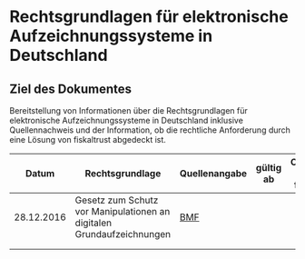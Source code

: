 # Rechtsgrundlagen für elektronische Aufzeichnungssysteme in Deutschland

## Ziel des Dokumentes

Bereitstellung von Informationen über die Rechtsgrundlagen für elektronische Aufzeichnungssysteme in Deutschland inklusive Quellennachweis und der Information, ob die rechtliche Anforderung durch eine Lösung von fiskaltrust abgedeckt ist.

| Datum      | Rechtsgrundlage                                              | Quellenangabe                                                | gültig ab | Compliance durch fiskaltrust |
| ---------- | ------------------------------------------------------------ | ------------------------------------------------------------ | --------- | ---------------------------- |
| 28.12.2016 | Gesetz zum Schutz vor Manipulationen an digitalen Grundaufzeichnungen | [BMF](https://www.bundesfinanzministerium.de/Content/DE/Gesetzestexte/Gesetze_Gesetzesvorhaben/Abteilungen/Abteilung_IV/18_Legislaturperiode/Gesetze_Verordnungen/2016-12-28-Kassenmanipulationsschutzgestz/0-Gesetz.html) |           |                              |
|            |                                                              |                                                              |           |                              |
|            |                                                              |                                                              |           |                              |

